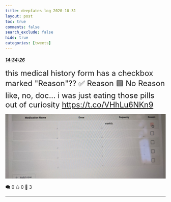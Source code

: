 ```yaml
---
title: deepfates log 2020-10-31
layout: post
toc: true
comments: false
search_exclude: false
hide: true
categories: [tweets]
---
```



#### <a href = "https://twitter.com/deepfates/status/1322638081313304576">*14:34:26*</a>

<font size="5">this medical history form has a checkbox marked "Reason"??  ✅ Reason 🟩 No Reason  like, no, doc... i was just eating those pills out of curiosity  https://t.co/VHhLu6NKn9</font>

![image from twitter](/images/from_twitter/Elr0UeSVkAIDE7Q.jpg)


🗨️ 0 ♺ 0 🤍  3   

---
    
            

